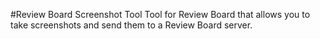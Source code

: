 #Review Board Screenshot Tool
Tool for Review Board that allows you to take screenshots and send them to a Review Board server.